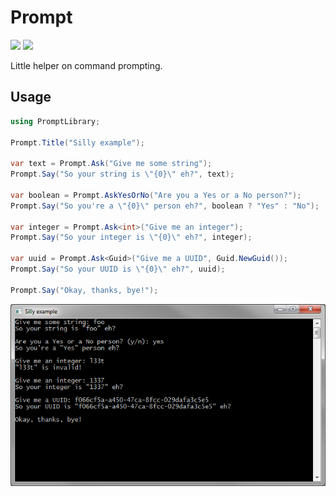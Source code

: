 # Prompt

[![][build-img]][build]
[![][nuget-img]][nuget]

Little helper on command prompting.

## Usage

```cs
using PromptLibrary;

Prompt.Title("Silly example");

var text = Prompt.Ask("Give me some string");
Prompt.Say("So your string is \"{0}\" eh?", text);

var boolean = Prompt.AskYesOrNo("Are you a Yes or a No person?");
Prompt.Say("So you're a \"{0}\" person eh?", boolean ? "Yes" : "No");

var integer = Prompt.Ask<int>("Give me an integer");
Prompt.Say("So your integer is \"{0}\" eh?", integer);

var uuid = Prompt.Ask<Guid>("Give me a UUID", Guid.NewGuid());
Prompt.Say("So your UUID is \"{0}\" eh?", uuid);

Prompt.Say("Okay, thanks, bye!");
```

![](console.png)

[build]:     https://ci.appveyor.com/project/TallesL/Prompt
[build-img]: https://ci.appveyor.com/api/projects/status/github/tallesl/Prompt
[nuget]:     http://badge.fury.io/nu/Prompt
[nuget-img]: https://badge.fury.io/nu/Prompt.png